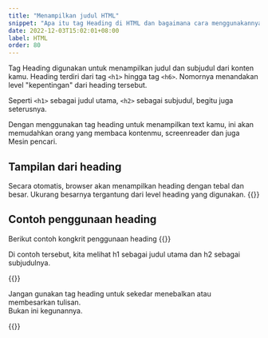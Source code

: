 ```yaml
---
title: "Menampilkan judul HTML"
snippet: "Apa itu tag Heading di HTML dan bagaimana cara menggunakannya. Heading umumnya digunakan sebagai judul dan subjudul"
date: 2022-12-03T15:02:01+08:00
label: HTML
order: 80
---
```


Tag Heading digunakan untuk menampilkan judul dan subjudul dari konten kamu.
Heading terdiri dari tag `<h1>` hingga tag `<h6>`. 
Nomornya menandakan level "kepentingan" dari heading tersebut.

Seperti `<h1>` sebagai judul utama, `<h2>` sebagai subjudul, begitu juga seterusnya.

Dengan menggunakan tag heading untuk menampilkan text kamu, ini akan memudahkan orang yang membaca kontenmu, screenreader dan juga Mesin pencari.

## Tampilan dari heading
Secara otomatis, browser akan menampilkan heading dengan tebal dan besar. Ukurang besarnya tergantung dari level heading yang digunakan. 
{{<codepen src="abKQZQo">}}

## Contoh penggunaan heading
Berikut contoh kongkrit penggunaan heading
{{<codepen src="QWxJEJx">}}

Di contoh tersebut, kita melihat h1 sebagai judul utama dan h2 sebagai subjudulnya.

{{<alert class="warning">}}
<p> Jangan gunakan tag heading untuk sekedar menebalkan atau membesarkan tulisan. <br>
Bukan ini kegunannya.</p>
{{</alert>}}
